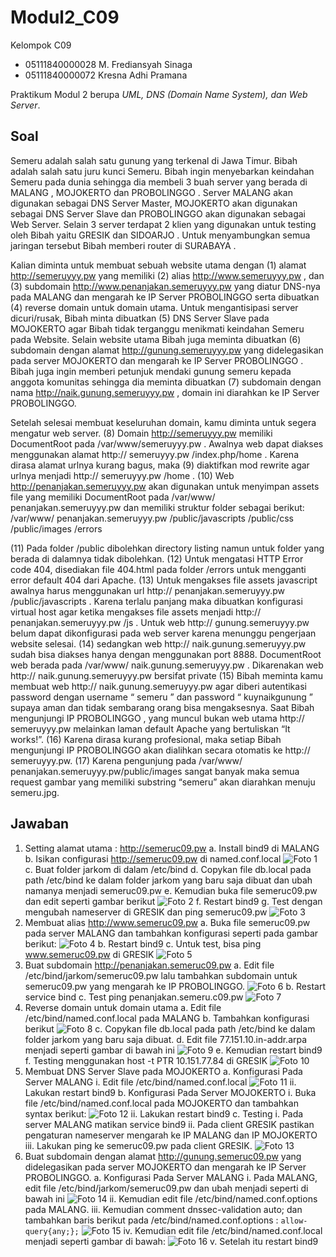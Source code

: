# Modul2_C09
Kelompok C09
- 05111840000028  M. Frediansyah Sinaga
- 05111840000072  Kresna Adhi Pramana

Praktikum Modul 2 berupa *UML, DNS (Domain Name System), dan Web Server*.

## Soal
Semeru adalah salah satu gunung yang terkenal di Jawa Timur. Bibah adalah salah satu juru kunci
Semeru. Bibah ingin menyebarkan keindahan Semeru pada dunia sehingga dia membeli 3 buah server
yang berada di MALANG , MOJOKERTO dan PROBOLINGGO . Server MALANG akan digunakan
sebagai DNS Server Master, MOJOKERTO akan digunakan sebagai DNS Server Slave dan
PROBOLINGGO akan digunakan sebagai Web Server. Selain 3 server terdapat 2 klien yang digunakan
untuk testing oleh Bibah yaitu GRESIK dan SIDOARJO . Untuk menyambungkan semua jaringan
tersebut Bibah memberi router di SURABAYA .

Kalian diminta untuk membuat sebuah website utama dengan (1) alamat http://semeruyyy.pw yang
memiliki (2) alias http://www.semeruyyy.pw , dan (3) subdomain
http://www.penanjakan.semeruyyy.pw yang diatur DNS-nya pada MALANG dan mengarah ke IP
Server PROBOLINGGO serta dibuatkan (4) reverse domain untuk domain utama. Untuk mengantisipasi
server dicuri/rusak, Bibah minta dibuatkan (5) DNS Server Slave pada MOJOKERTO agar Bibah tidak
terganggu menikmati keindahan Semeru pada Website. Selain website utama Bibah juga meminta
dibuatkan (6) subdomain dengan alamat http://gunung.semeruyyy.pw yang didelegasikan pada server
MOJOKERTO dan mengarah ke IP Server PROBOLINGGO . Bibah juga ingin memberi petunjuk
mendaki gunung semeru kepada anggota komunitas sehingga dia meminta dibuatkan (7) subdomain
dengan nama http://naik.gunung.semeruyyy.pw , domain ini diarahkan ke IP Server PROBOLINGGO.

Setelah selesai membuat keseluruhan domain, kamu diminta untuk segera mengatur web server. (8)
Domain http://semeruyyy.pw memiliki DocumentRoot pada /var/www/semeruyyy.pw . Awalnya web
dapat diakses menggunakan alamat http:// semeruyyy.pw /index.php/home . Karena dirasa alamat urlnya
kurang bagus, maka (9) diaktifkan mod rewrite agar urlnya menjadi http:// semeruyyy.pw /home .
(10) Web http://penanjakan.semeruyyy.pw akan digunakan untuk menyimpan assets file yang
memiliki DocumentRoot pada /var/www/ penanjakan.semeruyyy.pw dan memiliki struktur
folder sebagai berikut:
/var/www/ penanjakan.semeruyyy.pw
/public/javascripts
/public/css
/public/images
/errors

(11) Pada folder /public dibolehkan directory listing namun untuk folder yang berada di dalamnya
tidak dibolehkan. (12) Untuk mengatasi HTTP Error code 404, disediakan file 404.html pada
folder /errors untuk mengganti error default 404 dari Apache. (13) Untuk mengakses file assets
javascript awalnya harus menggunakan url http:// penanjakan.semeruyyy.pw /public/javascripts .
Karena terlalu panjang maka dibuatkan konfigurasi virtual host agar ketika mengakses file assets
menjadi http:// penanjakan.semeruyyy.pw /js .
Untuk web http:// gunung.semeruyyy.pw belum dapat dikonfigurasi pada web server karena
menunggu pengerjaan website selesai. (14) sedangkan web http:// naik.gunung.semeruyyy.pw
sudah bisa diakses hanya dengan menggunakan port 8888. DocumentRoot web berada pada
/var/www/ naik.gunung.semeruyyy.pw . Dikarenakan web http:// naik.gunung.semeruyyy.pw
bersifat private (15) Bibah meminta kamu membuat web http:// naik.gunung.semeruyyy.pw agar
diberi autentikasi password dengan username “ semeru ” dan password “ kuynaikgunung ” supaya
aman dan tidak sembarang orang bisa mengaksesnya.
Saat Bibah mengunjungi IP PROBOLINGGO , yang muncul bukan web utama
http:// semeruyyy.pw melainkan laman default Apache yang bertuliskan “It works!”. (16) Karena
dirasa kurang profesional, maka setiap Bibah mengunjungi IP PROBOLINGGO akan dialihkan
secara otomatis ke http:// semeruyyy.pw. (17) Karena pengunjung pada
/var/www/ penanjakan.semeruyyy.pw/public/images sangat banyak maka semua request gambar
yang memiliki substring “semeru” akan diarahkan menuju semeru.jpg.

## Jawaban
   1. Setting alamat utama : http://semeruc09.pw
      a. Install bind9 di MALANG
      b. Isikan configurasi http://semeruc09.pw di named.conf.local
      ![Foto 1](img/1.PNG)
      c. Buat folder jarkom di dalam /etc/bind
      d. Copykan file db.local pada path /etc/bind ke dalam folder jarkom yang baru saja dibuat dan ubah namanya menjadi semeruc09.pw
      e. Kemudian buka file semeruc09.pw dan edit seperti gambar berikut
      ![Foto 2](img/2.PNG)
      f. Restart bind9
      g. Test dengan mengubah nameserver di GRESIK dan ping semeruc09.pw
      ![Foto 3](img/3.PNG)
   2. Membuat alias http://www.semeruc09.pw
      a. Buka file semeruc09.pw pada server MALANG dan tambahkan konfigurasi seperti pada gambar berikut:
      ![Foto 4](img/4.PNG)
      b. Restart bind9
      c. Untuk test, bisa ping www.semeruc09.pw di GRESIK
      ![Foto 5](img/5.PNG)
   3. Buat subdomain http://penanjakan.semeruc09.pw 
      a. Edit file /etc/bind/jarkom/semeruc09.pw lalu tambahkan subdomain untuk semeruc09.pw yang mengarah ke IP PROBOLINGGO.
      ![Foto 6](img/6.PNG)
      b. Restart service bind
      c. Test ping penanjakan.semeru.c09.pw
      ![Foto 7](img/7.PNG)
   4. Reverse domain untuk domain utama
      a. Edit file /etc/bind/named.conf.local pada MALANG 
      b. Tambahkan konfigurasi berikut
      ![Foto 8](img/8.PNG)
      c. Copykan file db.local pada path /etc/bind ke dalam folder jarkom yang baru saja dibuat.
      d. Edit file 77.151.10.in-addr.arpa menjadi seperti gambar di bawah ini
      ![Foto 9](img/9.PNG)
      e. Kemudian restart bind9 
      f. Testing menggunakan host -t PTR 10.151.77.84 di GRESIK
      ![Foto 10](img/10.PNG)
   5. Membuat DNS Server Slave pada MOJOKERTO
      a. Konfigurasi Pada Server MALANG
          i. Edit file /etc/bind/named.conf.local
          ![Foto 11](img/11.PNG)
         ii. Lakukan restart bind9
      b. Konfigurasi Pada Server MOJOKERTO
          i. Buka file /etc/bind/named.conf.local pada MOJOKERTO dan tambahkan syntax berikut:
          ![Foto 12](img/12.PNG)
         ii. Lakukan restart bind9
      c. Testing
          i. Pada server MALANG matikan service bind9
         ii. Pada client GRESIK pastikan pengaturan nameserver mengarah ke IP MALANG dan IP MOJOKERTO
        iii. Lakukan ping ke semeruc09.pw pada client GRESIK.
        ![Foto 13](img/13.PNG)
   6. Buat subdomain dengan alamat http://gunung.semeruc09.pw yang didelegasikan pada server MOJOKERTO dan mengarah ke IP Server PROBOLINGGO. 
      a. Konfigurasi Pada Server MALANG
          i. Pada MALANG, edit file /etc/bind/jarkom/semeruc09.pw dan ubah menjadi seperti di bawah ini
          ![Foto 14](img/14.PNG)
         ii. Kemudian edit file /etc/bind/named.conf.options pada MALANG.
        iii. Kemudian comment dnssec-validation auto; dan tambahkan baris berikut pada /etc/bind/named.conf.options : `allow-query{any;};`
          ![Foto 15](img/15.PNG)
         iv. Kemudian edit file /etc/bind/named.conf.local menjadi seperti gambar di bawah:
          ![Foto 16](img/16.PNG)
          v. Setelah itu restart bind9


              















